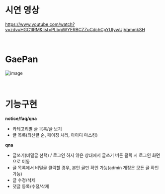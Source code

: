 # 시연 영상
https://www.youtube.com/watch?v=zdvuHGC1IRM&list=PLbqjWYERBCZZuCdchCpYUIywUjVqmmkSH

<br/>

# GaePan

![image](https://github.com/saii12/GaePan/assets/136421972/ce231ea0-3661-4401-8ee5-d7bceedfb9c2)

<br/>

# 기능구현

**notice/faq/qna**

- 카테고리별 글 목록/글 보기
- 글 목록(최신글 순, 페이징 처리, 아이디 마스킹)

**qna**

- 글쓰기(비밀글 선택) / 로그인 하지 않은 상태에서 글쓰기 버튼 클릭 시 로그인 화면으로 이동
- 글 목록에서 비밀글 클릭할 경우, 본인 글만 확인 가능(admin 계정은 모든 글 확인 가능)
- 글 수정/삭제
- 댓글 등록/수정/삭제
